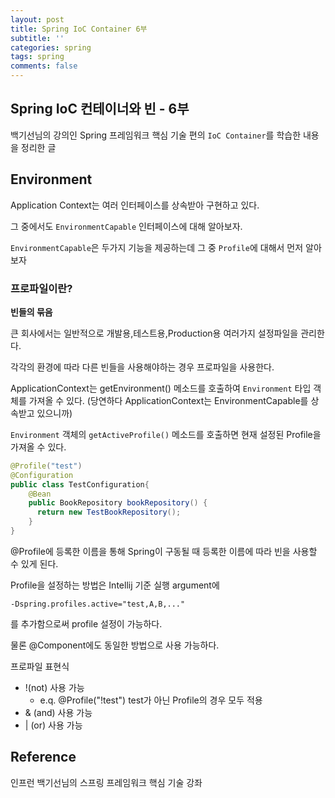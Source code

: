 ```yaml
---
layout: post
title: Spring IoC Container 6부
subtitle: ''
categories: spring
tags: spring
comments: false
---
```


## Spring IoC 컨테이너와 빈 - 6부

백기선님의 강의인 Spring 프레임워크 핵심 기술 편의 `IoC Container`를 학습한 내용을 정리한 글

## Environment

Application Context는 여러 인터페이스를 상속받아 구현하고 있다.

그 중에서도 `EnvironmentCapable` 인터페이스에 대해 알아보자.

`EnvironmentCapable`은 두가지 기능을 제공하는데 그 중 `Profile`에 대해서 먼저 알아보자

### 프로파일이란? 

**빈들의 묶음**

큰 회사에서는 일반적으로 개발용,테스트용,Production용 여러가지 설정파일을 관리한다.

각각의 환경에 따라 다른 빈들을 사용해야하는 경우 프로파일을 사용한다.

ApplicationContext는 getEnvironment() 메소드를 호출하여 `Environment` 타입 객체를 가져올 수 있다. (당연하다 ApplicationContext는 EnvironmentCapable를 상속받고 있으니까)

`Environment` 객체의 `getActiveProfile()` 메소드를 호출하면 현재 설정된 Profile을 가져올 수 있다.

```java
@Profile("test")
@Configuration
public class TestConfiguration{
    @Bean
    public BookRepository bookRepository() {
      return new TestBookRepository();
    }
}
```

@Profile에 등록한 이름을 통해 Spring이 구동될 때 등록한 이름에 따라 빈을 사용할 수 있게 된다.

Profile을 설정하는 방법은 Intellij 기준 실행 argument에

`-Dspring.profiles.active="test,A,B,..."`

를 추가함으로써 profile 설정이 가능하다.

물론 @Component에도 동일한 방법으로 사용 가능하다.

프로파일 표현식
- !(not) 사용 가능
  - e.q. @Profile("!test") test가 아닌 Profile의 경우 모두 적용
- & (and) 사용 가능
- | (or) 사용 가능

## Reference

인프런 백기선님의 스프링 프레임워크 핵심 기술 강좌
